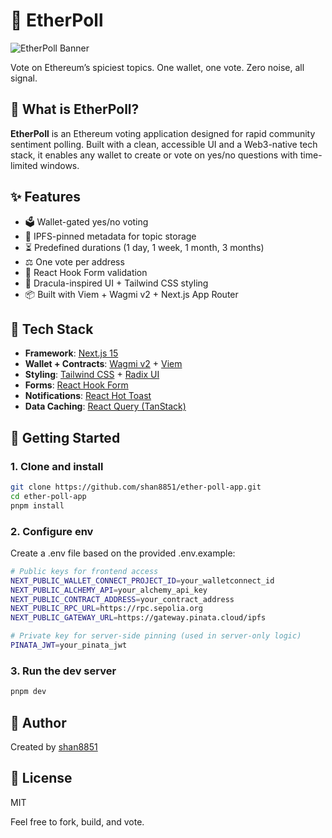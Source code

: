 
# 🔮 EtherPoll

![EtherPoll Banner](https://ether-poll-app.vercel.app/og.png)

Vote on Ethereum’s spiciest topics. One wallet, one vote. Zero noise, all signal.

## 🧠 What is EtherPoll?

**EtherPoll** is an Ethereum voting application designed for rapid community sentiment polling. Built with a clean, accessible UI and a Web3-native tech stack, it enables any wallet to create or vote on yes/no questions with time-limited windows.

## ✨ Features

- 🗳️ Wallet-gated yes/no voting
- 🧾 IPFS-pinned metadata for topic storage
- ⏳ Predefined durations (1 day, 1 week, 1 month, 3 months)
- ⚖️ One vote per address
- 🧠 React Hook Form validation
- 🎨 Dracula-inspired UI + Tailwind CSS styling
- 📦 Built with Viem + Wagmi v2 + Next.js App Router


## 🧱 Tech Stack

- **Framework**: [Next.js 15](https://nextjs.org/blog/next-15)
- **Wallet + Contracts**: [Wagmi v2](https://wagmi.sh) + [Viem](https://viem.sh)
- **Styling**: [Tailwind CSS](https://tailwindcss.com) + [Radix UI](https://www.radix-ui.com/)
- **Forms**: [React Hook Form](https://react-hook-form.com)
- **Notifications**: [React Hot Toast](https://react-hot-toast.com)
- **Data Caching**: [React Query (TanStack)](https://tanstack.com/query/latest)



## 🚀 Getting Started

### 1. Clone and install

```bash
git clone https://github.com/shan8851/ether-poll-app.git
cd ether-poll-app
pnpm install
```

### 2. Configure env

Create a .env file based on the provided .env.example:

```bash
# Public keys for frontend access
NEXT_PUBLIC_WALLET_CONNECT_PROJECT_ID=your_walletconnect_id
NEXT_PUBLIC_ALCHEMY_API=your_alchemy_api_key
NEXT_PUBLIC_CONTRACT_ADDRESS=your_contract_address
NEXT_PUBLIC_RPC_URL=https://rpc.sepolia.org
NEXT_PUBLIC_GATEWAY_URL=https://gateway.pinata.cloud/ipfs

# Private key for server-side pinning (used in server-only logic)
PINATA_JWT=your_pinata_jwt

```

### 3. Run the dev server

```bash
pnpm dev
```

## 🙋 Author

Created by [shan8851](https://shan8851.com)

## 🪪 License

MIT

Feel free to fork, build, and vote.
